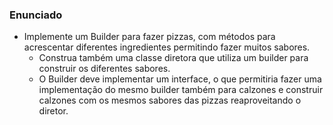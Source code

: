 ### Enunciado

 - Implemente um Builder para fazer pizzas, com métodos para acrescentar diferentes ingredientes permitindo fazer muitos 
sabores.
    - Construa também uma classe diretora que utiliza um builder para construir os diferentes sabores.
    - O Builder deve implementar um interface, o que permitiria fazer uma implementação do mesmo builder também para 
    calzones e construir calzones com os mesmos sabores das pizzas reaproveitando o diretor.